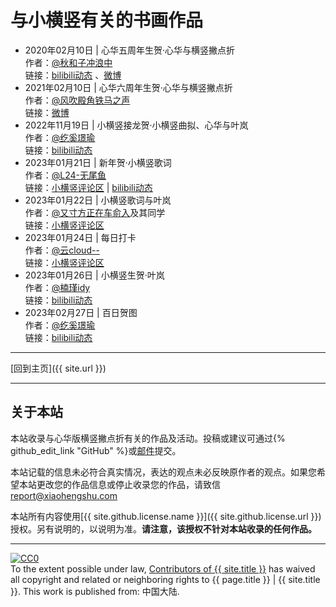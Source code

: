 # 与小横竖有关的书画作品

- 2020年02月10日 \| 心华五周年生贺·心华与横竖撇点折  
  作者：[@秋和子冲浪中](https://space.bilibili.com/26665460/)  
  链接：[bilibili动态](https://t.bilibili.com/354155779100839935)  、[微博](https://weibo.com/5249869625/Jgy7pADE9)  
- 2021年02月10日 \| 心华六周年生贺·心华与横竖撇点折  
  作者：[@风吹殿角铁马之声](https://weibo.com/u/3286826965)  
  链接：[微博](https://weibo.com/3286826965/K1hhgsp4u)  
- 2022年11月19日 \| 小横竖接龙贺·小横竖曲拟、心华与叶岚  
  作者：[@纥奚璟瑜](https://space.bilibili.com/430112201/)  
  链接：[bilibili动态](https://t.bilibili.com/730225134349058050)
- 2023年01月21日 \| 新年贺·小横竖歌词  
  作者：[@L24-无尾鱼](https://space.bilibili.com/1691251950/)  
  链接：[小横竖评论区](https://www.bilibili.com/video/BV1G7411k7cx/#reply148357172784) \| [bilibili动态](https://t.bilibili.com/753628720392044629)  
- 2023年01月22日 \| 小横竖歌词与叶岚  
  作者：[@又寸方正在车俞入](https://space.bilibili.com/68156839)及其同学  
  链接：[小横竖评论区](https://www.bilibili.com/video/BV1G7411k7cx/#reply148396517184)  
- 2023年01月24日 \| 每日打卡  
  作者：[@云cloud--](https://space.bilibili.com/1115295311)  
  链接：[小横竖评论区](https://www.bilibili.com/video/BV1G7411k7cx/#reply148787357008)  
- 2023年01月26日 \| 小横竖生贺·叶岚  
  作者：[@楠瑾idy](https://space.bilibili.com/402303830/)  
  链接：[bilibili动态](https://t.bilibili.com/755028214026338345)  
- 2023年02月27日 \| 百日贺图  
  作者：[@纥奚璟瑜](https://space.bilibili.com/430112201/)  
  链接：[bilibili动态](https://www.bilibili.com/video/BV1G7411k7cx/#reply154071737888)

---

[回到主页]({{ site.url }})

---

## 关于本站

本站收录与心华版横竖撇点折有关的作品及活动。投稿或建议可通过{% github_edit_link "GitHub" %}或[邮件](mailto:contribute@xiaohengshu.com)提交。

本站记载的信息未必符合真实情况，表达的观点未必反映原作者的观点。如果您希望本站更改您的作品信息或停止收录您的作品，请致信[report@xiaohengshu.com](mailto:report@xiaohengshu.com)

本站所有内容使用[{{ site.github.license.name }}]({{ site.github.license.url }})授权。另有说明的，以说明为准。**请注意，该授权不针对本站收录的任何作品。**

---

<p xmlns:dct="http://purl.org/dc/terms/" xmlns:vcard="http://www.w3.org/2001/vcard-rdf/3.0#">
  <a rel="license"
     href="http://creativecommons.org/publicdomain/zero/1.0/">
    <img src="https://licensebuttons.net/p/zero/1.0/88x31.png" style="border-style: none;" alt="CC0" />
  </a>
  <br />
  To the extent possible under law,
  <a rel="dct:publisher"
     href="{{ site.url }}/about">
    <span property="dct:title">Contributors of {{ site.title }}</span></a>
  has waived all copyright and related or neighboring rights to
  <span property="dct:title">{{ page.title }} | {{ site.title }}</span>.
This work is published from:
<span property="vcard:Country" datatype="dct:ISO3166"
      content="CN" about="{{ site.url }}/about">
  中国大陆</span>.
</p>